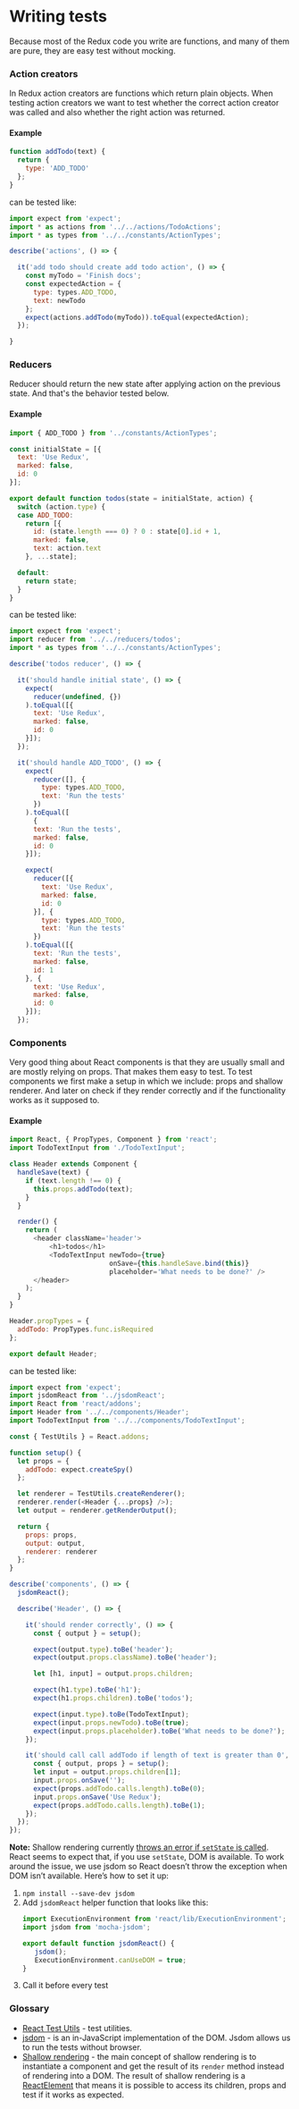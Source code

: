# Writing tests
Because most of the Redux code you write are functions, and many of them are pure, they are easy test without mocking.

### Action creators
In Redux action creators are functions which return plain objects. When testing action creators we want to test whether the correct action creator was called and also whether the right action was returned.

#### Example
```javascript
function addTodo(text) {
  return {
    type: 'ADD_TODO'
  };
}
```
can be tested like:

```javascript
import expect from 'expect';
import * as actions from '../../actions/TodoActions';
import * as types from '../../constants/ActionTypes';

describe('actions', () => {

  it('add todo should create add todo action', () => {
    const myTodo = 'Finish docs';
    const expectedAction = {
      type: types.ADD_TODO,
      text: newTodo
    };
    expect(actions.addTodo(myTodo)).toEqual(expectedAction);
  });

}
```


### Reducers
Reducer should return the new state after applying action on the previous state. And that's the behavior tested below.

#### Example  

```javascript
import { ADD_TODO } from '../constants/ActionTypes';

const initialState = [{
  text: 'Use Redux',
  marked: false,
  id: 0
}];

export default function todos(state = initialState, action) {
  switch (action.type) {
  case ADD_TODO:
    return [{
      id: (state.length === 0) ? 0 : state[0].id + 1,
      marked: false,
      text: action.text
    }, ...state];

  default:
    return state;
  }
}
```
can be tested like:

```javascript
import expect from 'expect';
import reducer from '../../reducers/todos';
import * as types from '../../constants/ActionTypes';

describe('todos reducer', () => {

  it('should handle initial state', () => {
    expect(
      reducer(undefined, {})
    ).toEqual([{
      text: 'Use Redux',
      marked: false,
      id: 0
    }]);
  });

  it('should handle ADD_TODO', () => {
    expect(
      reducer([], {
        type: types.ADD_TODO,
        text: 'Run the tests'
      })
    ).toEqual([
      {
      text: 'Run the tests',
      marked: false,
      id: 0
    }]);

    expect(
      reducer([{
        text: 'Use Redux',
        marked: false,
        id: 0
      }], {
        type: types.ADD_TODO,
        text: 'Run the tests'
      })
    ).toEqual([{
      text: 'Run the tests',
      marked: false,
      id: 1
    }, {
      text: 'Use Redux',
      marked: false,
      id: 0
    }]);
  });
```


### Components
Very good thing about React components is that they are usually small and are mostly relying on props. That makes them easy to test.
To test components we first make a setup in which we include:
props and shallow renderer. And later on check if they render correctly and if the functionality works as it supposed to.

#### Example

```javascript
import React, { PropTypes, Component } from 'react';
import TodoTextInput from './TodoTextInput';

class Header extends Component {
  handleSave(text) {
    if (text.length !== 0) {
      this.props.addTodo(text);
    }
  }

  render() {
    return (
      <header className='header'>
          <h1>todos</h1>
          <TodoTextInput newTodo={true}
                         onSave={this.handleSave.bind(this)}
                         placeholder='What needs to be done?' />
      </header>
    );
  }
}

Header.propTypes = {
  addTodo: PropTypes.func.isRequired
};

export default Header;
```

can be tested like:

```javascript
import expect from 'expect';
import jsdomReact from '../jsdomReact';
import React from 'react/addons';
import Header from '../../components/Header';
import TodoTextInput from '../../components/TodoTextInput';

const { TestUtils } = React.addons;

function setup() {
  let props = {
    addTodo: expect.createSpy()
  };

  let renderer = TestUtils.createRenderer();
  renderer.render(<Header {...props} />);
  let output = renderer.getRenderOutput();

  return {
    props: props,
    output: output,
    renderer: renderer
  };
}

describe('components', () => {
  jsdomReact();

  describe('Header', () => {

    it('should render correctly', () => {
      const { output } = setup();

      expect(output.type).toBe('header');
      expect(output.props.className).toBe('header');

      let [h1, input] = output.props.children;

      expect(h1.type).toBe('h1');
      expect(h1.props.children).toBe('todos');

      expect(input.type).toBe(TodoTextInput);
      expect(input.props.newTodo).toBe(true);
      expect(input.props.placeholder).toBe('What needs to be done?');
    });

    it('should call call addTodo if length of text is greater than 0', () => {
      const { output, props } = setup();
      let input = output.props.children[1];
      input.props.onSave('');
      expect(props.addTodo.calls.length).toBe(0);
      input.props.onSave('Use Redux');
      expect(props.addTodo.calls.length).toBe(1);
    });
  });
});
```

**Note:** Shallow rendering currently [throws an error if `setState` is called](https://github.com/facebook/react/issues/4019). React seems to expect that, if you use `setState`, DOM is available. To work around the issue, we use jsdom so React doesn’t throw the exception when DOM isn’t available. Here’s how to set it up:

1. `npm install --save-dev jsdom`
2. Add `jsdomReact` helper function that looks like this:  
   ```javascript
   import ExecutionEnvironment from 'react/lib/ExecutionEnvironment';
   import jsdom from 'mocha-jsdom';

   export default function jsdomReact() {
      jsdom();
      ExecutionEnvironment.canUseDOM = true;
   }

   ```
3. Call it before every test


### Glossary
- [React Test Utils](http://facebook.github.io/react/docs/test-utils.html) - test utilities.
- [jsdom](https://github.com/tmpvar/jsdom) - is an in-JavaScript implementation of the DOM. Jsdom allows us to run the tests without browser.
- [Shallow rendering](http://facebook.github.io/react/docs/test-utils.html#shallow-rendering) - the main concept of shallow rendering is to instantiate a component and get the result of its `render` method instead of rendering into a DOM. The result of shallow rendering is a [ReactElement](https://facebook.github.io/react/docs/glossary.html#react-elements) that means it is possible to access its children, props and test if it works as expected.
